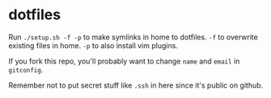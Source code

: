 dotfiles
========

Run `./setup.sh -f -p` to make symlinks in home to dotfiles.
`-f` to overwrite existing files in home.
`-p` to also install vim plugins.

If you fork this repo, you'll probably want to change `name` and `email` in `gitconfig`.

Remember not to put secret stuff like `.ssh` in here since it's public on github.
